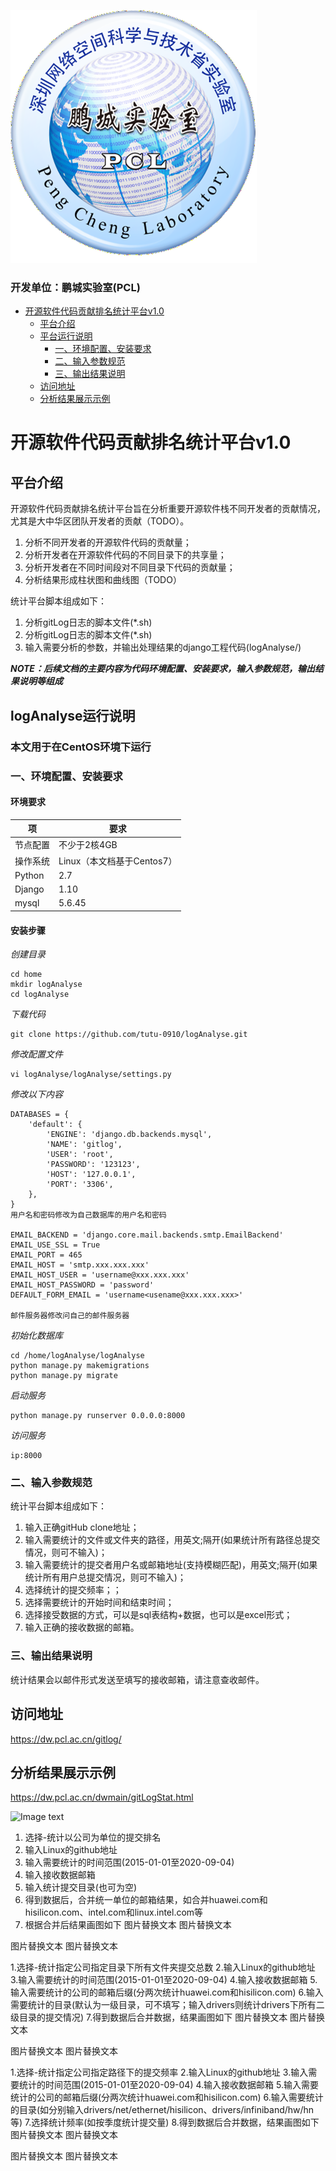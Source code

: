 
![](https://github.com/tutu-0910/logAnalyse/blob/master/logAnalyse/gitlogStatic/img/favicon.ico)<br>

### 开发单位：鹏城实验室(PCL)


- [ 开源软件代码贡献排名统计平台v1.0 ](#head1)
	- [ 平台介绍](#head2)
	- [ 平台运行说明](#head3)
		- [ 一、环境配置、安装要求](#head5)
		- [ 二、输入参数规范](#head10)
		- [ 三、输出结果说明](#head14)
	- [ 访问地址](#head18)
	- [ 分析结果展示示例](#head19)



# <span id="head1">开源软件代码贡献排名统计平台v1.0</span>

## <span id="head2"> 平台介绍</span>

开源软件代码贡献排名统计平台旨在分析重要开源软件栈不同开发者的贡献情况，尤其是大中华区团队开发者的贡献（TODO）。

1. 分析不同开发者的开源软件代码的贡献量；
2. 分析开发者在开源软件代码的不同目录下的共享量；
3. 分析开发者在不同时间段对不同目录下代码的贡献量；
4. 分析结果形成柱状图和曲线图（TODO）

统计平台脚本组成如下：

1. 分析gitLog日志的脚本文件(*.sh)
2. 分析gitLog日志的脚本文件(*.sh)
3. 输入需要分析的参数，并输出处理结果的django工程代码(logAnalyse/)
	


***NOTE：后续文档的主要内容为代码环境配置、安装要求，输入参数规范，输出结果说明等组成***

## <span id="head3"> logAnalyse运行说明</span>

### <span id="head4"> 本文用于在CentOS环境下运行</span>

### <span id="head5"> 一、环境配置、安装要求</span>


#### 环境要求

项 | 要求
---|---
节点配置 | 不少于2核4GB
操作系统 | Linux（本文档基于Centos7）
Python | 2.7
Django | 1.10
mysql  | 5.6.45


#### 安装步骤
*创建目录*

```
cd home
mkdir logAnalyse
cd logAnalyse
```

*下载代码*

```
git clone https://github.com/tutu-0910/logAnalyse.git
```

*修改配置文件*

```
vi logAnalyse/logAnalyse/settings.py
```

*修改以下内容*

```
DATABASES = {
    'default': {
        'ENGINE': 'django.db.backends.mysql',
        'NAME': 'gitlog',
        'USER': 'root',
        'PASSWORD': '123123',
        'HOST': '127.0.0.1',
        'PORT': '3306',
    },
}
用户名和密码修改为自己数据库的用户名和密码

EMAIL_BACKEND = 'django.core.mail.backends.smtp.EmailBackend'
EMAIL_USE_SSL = True
EMAIL_PORT = 465
EMAIL_HOST = 'smtp.xxx.xxx.xxx'
EMAIL_HOST_USER = 'username@xxx.xxx.xxx'
EMAIL_HOST_PASSWORD = 'password'
DEFAULT_FORM_EMAIL = 'username<usename@xxx.xxx.xxx>'

邮件服务器修改问自己的邮件服务器

```

*初始化数据库*

```
cd /home/logAnalyse/logAnalyse
python manage.py makemigrations
python manage.py migrate
```

*启动服务*

```
python manage.py runserver 0.0.0.0:8000
```
*访问服务*
```
ip:8000
```
### <span id="head10"> 二、输入参数规范</span>

统计平台脚本组成如下：

1. 输入正确gitHub clone地址；
2. 输入需要统计的文件或文件夹的路径，用英文;隔开(如果统计所有路径总提交情况，则可不输入)；
3. 输入需要统计的提交者用户名或邮箱地址(支持模糊匹配)，用英文;隔开(如果统计所有用户总提交情况，则可不输入)；
4. 选择统计的提交频率；；
5. 选择需要统计的开始时间和结束时间；
6. 选择接受数据的方式，可以是sql表结构+数据，也可以是excel形式；
7. 输入正确的接收数据的邮箱。

### <span id="head14"> 三、输出结果说明</span>

统计结果会以邮件形式发送至填写的接收邮箱，请注意查收邮件。


## <span id="head18">访问地址</span>
https://dw.pcl.ac.cn/gitlog/
## <span id="head19">分析结果展示示例</span>
https://dw.pcl.ac.cn/dwmain/gitLogStat.html

![Image text](https://dw.pcl.ac.cn/dwmain/asset/images/1.png)

1. 选择-统计以公司为单位的提交排名
2. 输入Linux的github地址
3. 输入需要统计的时间范围(2015-01-01至2020-09-04)
4. 输入接收数据邮箱
5. 输入统计提交目录(也可为空)
6. 得到数据后，合并统一单位的邮箱结果，如合并huawei.com和hisilicon.com、intel.com和linux.intel.com等
7. 根据合并后结果画图如下
图片替换文本 图片替换文本

图片替换文本 图片替换文本

1.选择-统计指定公司指定目录下所有文件夹提交总数
2.输入Linux的github地址
3.输入需要统计的时间范围(2015-01-01至2020-09-04)
4.输入接收数据邮箱
5.输入需要统计的公司的邮箱后缀(分两次统计huawei.com和hisilicon.com)
6.输入需要统计的目录(默认为一级目录，可不填写；输入drivers则统计drivers下所有二级目录的提交情况)
7.得到数据后合并数据，结果画图如下
图片替换文本 图片替换文本

图片替换文本 图片替换文本

1.选择-统计指定公司指定路径下的提交频率
2.输入Linux的github地址
3.输入需要统计的时间范围(2015-01-01至2020-09-04)
4.输入接收数据邮箱
5.输入需要统计的公司的邮箱后缀(分两次统计huawei.com和hisilicon.com)
6.输入需要统计的目录(如分别输入drivers/net/ethernet/hisilicon、drivers/infiniband/hw/hn等)
7.选择统计频率(如按季度统计提交量)
8.得到数据后合并数据，结果画图如下
图片替换文本 图片替换文本

图片替换文本 图片替换文本
